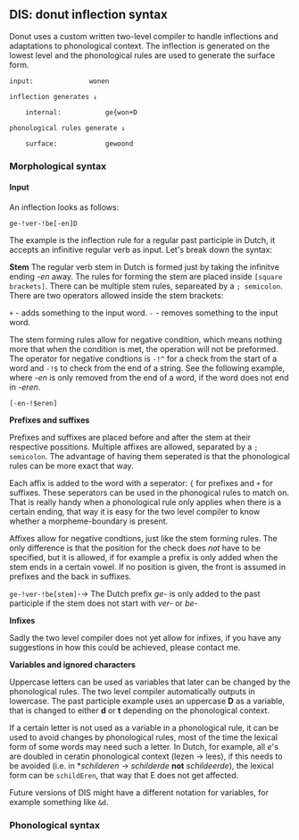 ## DIS: donut inflection syntax

Donut uses a custom written two-level compiler to handle inflections and adaptations to phonological context. The inflection is generated on the lowest level and the phonological rules are used to generate the surface form. 

```
input:				wonen

inflection generates ↓

	internal: 			ge{won+D

phonological rules generate ↓

	surface:			gewoond

```

### Morphological syntax

#### Input

An inflection looks as follows:

```
ge-!ver-!be[-en]D
```

The example is the inflection rule for a regular past participle in Dutch, it accepts an infinitive regular verb as input. Let's break down the syntax:

**Stem**
The regular verb stem in Dutch is formed just by taking the infinitve ending *-en* away. The rules for forming the stem are placed inside `[square brackets]`. There can be multiple stem rules, separeated by a `; semicolon`. There are two operators allowed inside the stem brackets:

`+` - adds something to the input word.
`-` - removes something to the input word.

The stem forming rules allow for negative condition, which means nothing more that when the condition is met, the operation will not be preformed. The operator for negative condtions is `-!^` for a check from the start of a word and `-!$` to check from the end of a string. See the following example, where *-en* is only removed from the end of a word, if the word does not end in *-eren*. 

```
[-en-!$eren]
```

**Prefixes and suffixes**

Prefixes and suffixes are placed before and after the stem at their respective possitions. Multiple affixes are allowed, separated by a `; semicolon`. The advantage of having them seperated is that the phonological rules can be more exact that way. 

Each affix is added to the word with a seperator: `{` for prefixes and `+` for suffixes. These seperators can be used in the phonogical rules to match on. That is really handy when a phonological rule only applies when there is a certain ending, that way it is easy for the two level compiler to know whether a morpheme-boundary is present.


Affixes allow for negative condtions, just like the stem forming rules. The only difference is that the position for the check does *not* have to be specified, but it is allowed, if for example a prefix is only added when the stem ends in a certain vowel. If no position is given, the front is assumed in prefixes and the back in suffixes.

`ge-!ver-!be[stem]`-→ The Dutch prefix *ge-* is only added to the past participle if the stem does not start with *ver-* or *be-*  

**Infixes**

Sadly the two level compiler does not yet allow for infixes, if you have any suggestions in how this could be achieved, please contact me.

**Variables and ignored characters**

Uppercase letters can be used as variables that later can be changed by the phonological rules. The two level compiler automatically outputs in lowercase. The past participle example uses an uppercase **D** as a variable, that is changed to either **d** or **t** depending on the phonological context. 

If a certain letter is not used as a variable in a phonological rule, it can be used to avoid changes by phonological rules, most of the time the lexical form of some words may need such a letter. In Dutch, for example, all *e*'s are doubled in ceratin phonological context (lezen -> lees), if this needs to be avoided (i.e. in **schilderen* -> *schilderde* **not** *schildeerde*), the lexical form can be `schildEren`, that way that E does not get affected.

Future versions of DIS might have a different notation for variables, for example something like `&d`.

### Phonological syntax
